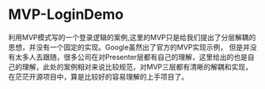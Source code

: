 # MVP-LoginDemo
利用MVP模式写的一个登录逻辑的案例,这里的MVP只是给我们提出了分层解耦的思想，并没有一个固定的实现。Google虽然出了官方的MVP实现示例，
但是并没有太多人去跟随，很多公司在对Presenter层都有自己的理解，这里给出的也是自己的理解，此处的案例相对来说比较规范，对MVP三层都有清晰的解耦和实现，
在茫茫开源项目中，算是比较好的容易理解的上手项目了。 
